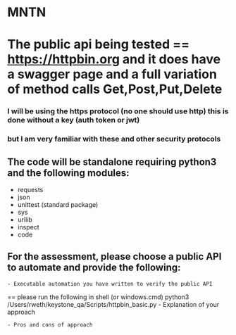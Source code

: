 # MNTN
# The public api being tested == https://httpbin.org and it does have a swagger page and a full variation of method calls Get,Post,Put,Delete
  ### I will be using the https protocol (no one should use http)  this is done without a key (auth token or jwt)  
  ### but I am very familiar with these and other security protocols
  
## The code will be standalone requiring python3 and the following modules:
   - requests
   - json
   - unittest (standard package)
   - sys
   - urllib
   - inspect
   - code
   
 
## For the assessment, please choose a public API to automate and provide the following:
 	- Executable automation you have written to verify the public API 
  == please run the following in shell (or windows.cmd) python3 /Users/rweth/keystone_qa/Scripts/httpbin_basic.py
 	- Explanation of your approach
  
 	- Pros and cons of approach
   
   
 
